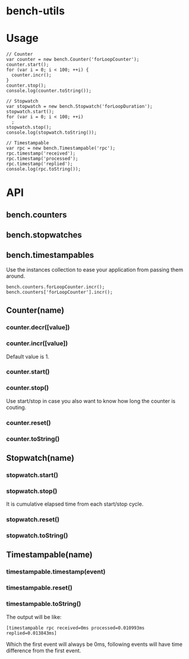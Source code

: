 # bench-utils

# Usage
```
// Counter
var counter = new bench.Counter('forLoopCounter');
counter.start();
for (var i = 0; i < 100; ++i) {
  counter.incr();
}
counter.stop();
console.log(counter.toString());

// Stopwatch
var stopwatch = new bench.Stopwatch('forLoopDuration');
stopwatch.start();
for (var i = 0; i < 100; ++i)
  ;
stopwatch.stop();
console.log(stopwatch.toString());

// Timestampable
var rpc = new bench.Timestampable('rpc');
rpc.timestamp('received');
rpc.timestamp('processed');
rpc.timestamp('replied');
console.log(rpc.toString());
```

# API
## bench.counters
## bench.stopwatches
## bench.timestampables
Use the instances collection to ease your application from passing
them around.
```
bench.counters.forLoopCounter.incr();
bench.counters['forLoopCounter'].incr();
```
## Counter(name)
### counter.decr([value])
### counter.incr([value])
Default value is 1.
### counter.start()
### counter.stop()
Use start/stop in case you also want to know how long the counter is
couting.
### counter.reset()
### counter.toString()
## Stopwatch(name)
### stopwatch.start()
### stopwatch.stop()
It is cumulative elapsed time from each start/stop cycle.
### stopwatch.reset()
### stopwatch.toString()
## Timestampable(name)
### timestampable.timestamp(event)
### timestampable.reset()
### timestampable.toString()
The output will be like:
```
[timestampable rpc received=0ms processed=0.010993ms replied=0.013843ms]
```
Which the first event will always be 0ms, following events will have
time difference from the first event.
